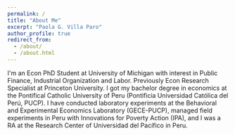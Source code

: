 ```yaml
---
permalink: /
title: "About Me"
excerpt: "Paola G. Villa Paro"
author_profile: true
redirect_from: 
  - /about/
  - /about.html
---
```


I'm an Econ PhD Student at University of Michigan with interest in Public Finance, Industrial Organization and Labor. Previously Econ Research Specialist at Princeton University. I got my bachelor degree in economics at the Pontifical Catholic University of Peru (Pontificia Universidad Católica del Perú, PUCP). I have conducted laboratory experiments at the Behavioral and Experimental Economics Laboratory (GECE-PUCP), managed field experiments in Peru with Innovations for Poverty Action (IPA), and I was a RA at the Research Center of Universidad del Pacífico in Peru.

